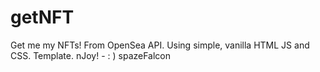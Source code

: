 # getNFT
Get me my NFTs! From OpenSea API. Using simple, vanilla HTML JS and CSS. Template. nJoy! - : ) spazeFalcon
